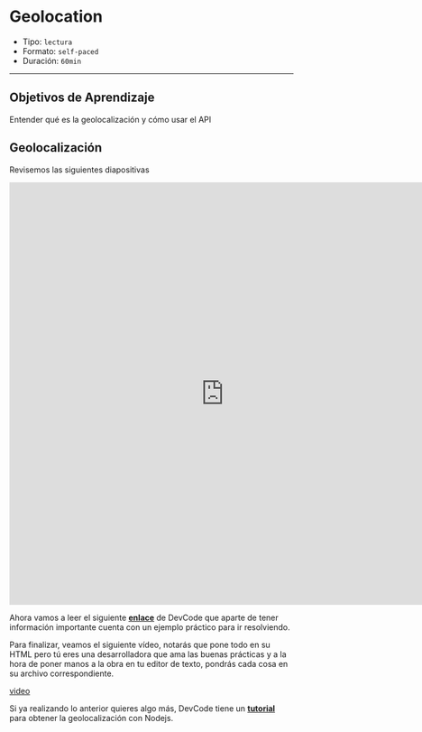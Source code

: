 # Geolocation

- Tipo: `lectura`
- Formato: `self-paced`
- Duración: `60min`

***

## Objetivos de Aprendizaje

Entender qué es la geolocalización y cómo usar el API

## Geolocalización

Revisemos las siguientes diapositivas

<iframe src="https://docs.google.com/presentation/d/e/2PACX-1vQbFDCCktoR42Inmp5jjBt-OkwBMPS-CxOI4k4FgHvQKEOkLvht3qTZc5bYz4X8Vjt--a3NepBgu2A-/embed?start=false&loop=false&delayms=5000" frameborder="0" width="760" height="749" allowfullscreen="true" mozallowfullscreen="true" webkitallowfullscreen="true"></iframe>

Ahora vamos a leer el siguiente **[enlace](https://devcode.la/tutoriales/api-geolocalizacion-html5/)**
de DevCode que aparte de tener información importante cuenta con un ejemplo
práctico para ir resolviendo.

Para finalizar, veamos el siguiente vídeo, notarás que pone todo en su HTML
pero tú eres una desarrolladora que ama las buenas prácticas y a la hora de
poner manos a la obra en tu editor de texto, pondrás cada cosa en su archivo
correspondiente.

[video](https://www.youtube.com/watch?v=XX9Kmg3qLRk)

Si ya realizando lo anterior quieres algo más, DevCode tiene un **[tutorial](https://devcode.la/tutoriales/geolocalizacion-nodejs/)**
para obtener la geolocalización con Nodejs.
